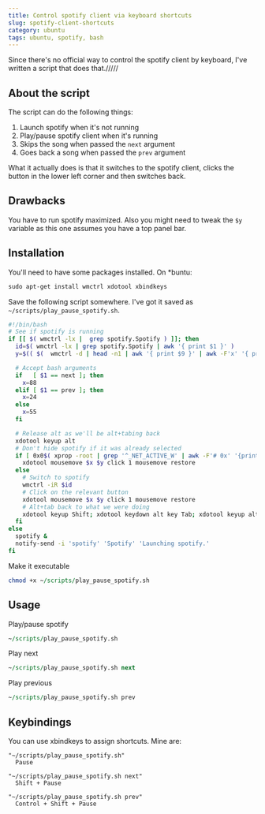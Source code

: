 ```yaml
---
title: Control spotify client via keyboard shortcuts
slug: spotify-client-shortcuts
category: ubuntu
tags: ubuntu, spotify, bash
---
```


Since there's no official way to control the spotify client by keyboard, I've written a script that does that./////

## About the script

The script can do the following things:

1. Launch spotify when it's not running
2. Play/pause spotify client when it's running
3. Skips the song when passed the `next` argument
4. Goes back a song when passed the `prev` argument

What it actually does is that it switches to the spotify client, clicks the button in the lower left corner and then switches back.

## Drawbacks

You have to run spotify maximized. Also you might need to tweak the `$y` variable as this one assumes you have a top panel bar.

## Installation

You'll need to have some packages installed. On *buntu:

```perl
sudo apt-get install wmctrl xdotool xbindkeys
```

Save the following script somewhere. I've got it saved as `~/scripts/play_pause_spotify.sh`.

```bash
#!/bin/bash
# See if spotify is running
if [[ $( wmctrl -lx |  grep spotify.Spotify ) ]]; then
  id=$( wmctrl -lx | grep spotify.Spotify | awk '{ print $1 }' )
  y=$(( $(  wmctrl -d | head -n1 | awk '{ print $9 }' | awk -F'x' '{ print $2 }' ) ))

  # Accept bash arguments
  if   [ $1 == next ]; then
    x=88
  elif [ $1 == prev ]; then
    x=24
  else
    x=55
  fi

  # Release alt as we'll be alt+tabing back
  xdotool keyup alt
  # Don't hide spotify if it was already selected
  if [ 0x0$( xprop -root | grep '^_NET_ACTIVE_W' | awk -F'# 0x' '{print $2}' | awk -F', ' '{print $1}' ) == $id ]; then
    xdotool mousemove $x $y click 1 mousemove restore
  else
    # Switch to spotify
    wmctrl -iR $id
    # Click on the relevant button
    xdotool mousemove $x $y click 1 mousemove restore
    # Alt+tab back to what we were doing
    xdotool keyup Shift; xdotool keydown alt key Tab; xdotool keyup alt
  fi
else
  spotify &
  notify-send -i 'spotify' 'Spotify' 'Launching spotify.'
fi
```

Make it executable

```perl
chmod +x ~/scripts/play_pause_spotify.sh
```

## Usage

Play/pause spotify

```perl
~/scripts/play_pause_spotify.sh
```

Play next

```perl
~/scripts/play_pause_spotify.sh next
```

Play previous

```perl
~/scripts/play_pause_spotify.sh prev
```

## Keybindings

You can use xbindkeys to assign shortcuts. Mine are:

```
"~/scripts/play_pause_spotify.sh"
  Pause

"~/scripts/play_pause_spotify.sh next"
  Shift + Pause

"~/scripts/play_pause_spotify.sh prev"
  Control + Shift + Pause
```